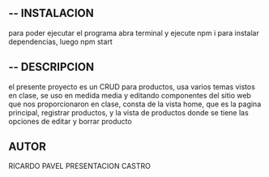 ## -- INSTALACION

para poder ejecutar el programa abra terminal y ejecute npm i para instalar dependencias, luego npm start

## -- DESCRIPCION

el presente proyecto es un CRUD para productos, usa varios temas vistos en clase, se uso en medida media y editando componentes
del sitio web que nos proporcionaron en clase, consta de la vista home, que es la pagina principal, registrar productos, y la vista de productos donde se tiene las opciones de editar y borrar producto

## AUTOR 
RICARDO PAVEL PRESENTACION CASTRO
